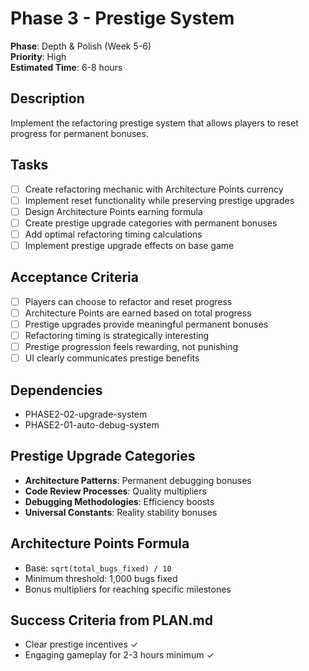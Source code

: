 # Phase 3 - Prestige System

**Phase**: Depth & Polish (Week 5-6)  
**Priority**: High  
**Estimated Time**: 6-8 hours  

## Description
Implement the refactoring prestige system that allows players to reset progress for permanent bonuses.

## Tasks
- [ ] Create refactoring mechanic with Architecture Points currency
- [ ] Implement reset functionality while preserving prestige upgrades
- [ ] Design Architecture Points earning formula
- [ ] Create prestige upgrade categories with permanent bonuses
- [ ] Add optimal refactoring timing calculations
- [ ] Implement prestige upgrade effects on base game

## Acceptance Criteria
- [ ] Players can choose to refactor and reset progress
- [ ] Architecture Points are earned based on total progress
- [ ] Prestige upgrades provide meaningful permanent bonuses
- [ ] Refactoring timing is strategically interesting
- [ ] Prestige progression feels rewarding, not punishing
- [ ] UI clearly communicates prestige benefits

## Dependencies
- PHASE2-02-upgrade-system
- PHASE2-01-auto-debug-system

## Prestige Upgrade Categories
- **Architecture Patterns**: Permanent debugging bonuses
- **Code Review Processes**: Quality multipliers
- **Debugging Methodologies**: Efficiency boosts
- **Universal Constants**: Reality stability bonuses

## Architecture Points Formula
- Base: `sqrt(total_bugs_fixed) / 10`
- Minimum threshold: 1,000 bugs fixed
- Bonus multipliers for reaching specific milestones

## Success Criteria from PLAN.md
- Clear prestige incentives ✓
- Engaging gameplay for 2-3 hours minimum ✓